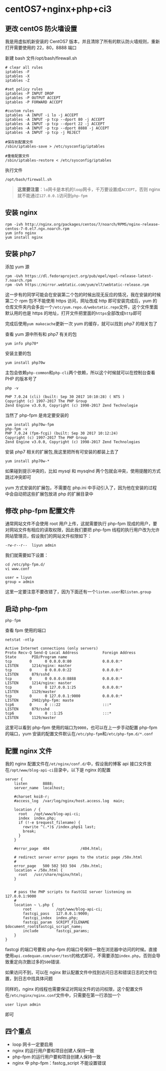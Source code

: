 # centOS7+nginx+php+ci3

## 更改 centOS 防火墙设置

我是用虚拟机新安装的 CentOS7 版本，并且清除了所有的默认防火墙规则，重新打开需要使用的 22，80，8888 端口

新建 bash 文件/opt/bash/firewall.sh

```
# clear all rules
iptables -F
iptables -X
iptables -Z

#set policy rules
iptables -P INPUT DROP
iptables -P OUTPUT ACCEPT
iptables -P FORWARD ACCEPT

#custom rules
iptables -A INPUT -i lo -j ACCEPT
iptables -A INPUT -p tcp --dport 80 -j ACCEPT
iptables -A INPUT -p tcp --dport 22 -j ACCEPT
iptables -A INPUT -p tcp --dport 8888 -j ACCEPT
iptables -A INPUT -p tcp -j REJECT

#保存到配置文件
/sbin/iptables-save > /etc/sysconfig/iptables

#重载配置文件
/sbin/iptables-restore < /etc/sysconfig/iptables
```

执行文件

```
/opt/bash/firewall.sh
```

> **这里要注意**：`lo`网卡是本机的`loop`网卡，千万要设置成`ACCEPT`，否则 nginx 就不能通过`127.0.0.1`访问到`php-fpm`

## 安装 nginx

```
rpm -ivh http://nginx.org/packages/centos/7/noarch/RPMS/nginx-release-centos-7-0.el7.ngx.noarch.rpm
yum info nginx
yum install nginx
```

## 安装 php7

添加 yum 源

```
rpm -Uvh https://dl.fedoraproject.org/pub/epel/epel-release-latest-7.noarch.rpm
rpm -Uvh https://mirror.webtatic.com/yum/el7/webtatic-release.rpm
```

这一步有的同学可能会在安装第二个包的时候出现无反应的情况，我在安装的时候第二个 rpm 包不不能使用 https 访问，网址改成 http 即可安装完成后，yum 的仓库文件夹内会多出一个`/etc/yum.repo.d/webstatic.repo`文件，这个文件里面默认用的也是 https 的地址，打开文件把里面的`https`全部改成`http`即可

完成后使用`yum makecache`更新一次 yum 的缓存，就可以找到 php7 的相关包了

查看 yum 源中所有和 php7 有关的包

```
yum info php70*
```

安装主要的包

```
yum install php70w
```

主包会依赖`php-common`和`php-cli`两个依赖，所以这个时候就可以在控制台查看 PHP 的版本号了

```
php -v

PHP 7.0.24 (cli) (built: Sep 30 2017 10:10:28) ( NTS )
Copyright (c) 1997-2017 The PHP Group
Zend Engine v3.0.0, Copyright (c) 1998-2017 Zend Technologie
```

当然了 php-fpm 是肯定要安装的

```
yum install php70w-fpm
php-fpm -v
PHP 7.0.24 (fpm-fcgi) (built: Sep 30 2017 10:12:24)
Copyright (c) 1997-2017 The PHP Group
Zend Engine v3.0.0, Copyright (c) 1998-2017 Zend Technologies
```

安装 php7 相关的扩展包,我这里把所有可安装的都装上去了

```
yum install php70w-*
```

如果碰到提示冲突的，比如 mysql 和 mysqlnd 两个包就会冲突，使用提醒的方式跳过冲突即可

yum 方式安装的扩展包，不需要在 php.ini 中手动引入了，因为他在安装的过程中会自动把这些扩展包放进 php 的扩展目录中

## 修改 php-fpm 配置文件

通常网站文件不会使用 root 用户上传，这就需要执行 php-fpm 现成的用户，要对网站文件有相应的读取权限，因此我们要把 php-fpm 线程的执行用户改为允许网站管理员，假设我们的网站文件权限如下：

```
-rw-r--r--  liyun admin
```

我们就需要如下设置：

```
cd /etc/php-fpm.d/
vi www.conf

user = liyun
group = admin
```

这里一定要注意不要改错了，因为下面还有一个`listen.user`和`listen.group`

## 启动 php-fpm

```
php-fpm
```

查看 fpm 使用的端口

```
netstat -ntlp

Active Internet connections (only servers)
Proto Recv-Q Send-Q Local Address           Foreign Address         State       PID/Program name
tcp        0      0 0.0.0.0:80              0.0.0.0:*               LISTEN      1214/nginx: master  
tcp        0      0 0.0.0.0:22              0.0.0.0:*               LISTEN      879/sshd
tcp        0      0 0.0.0.0:8888            0.0.0.0:*               LISTEN      1214/nginx: master  
tcp        0      0 127.0.0.1:25            0.0.0.0:*               LISTEN      1129/master
tcp        0      0 127.0.0.1:9000          0.0.0.0:*               LISTEN      2902/php-fpm: maste
tcp6       0      0 :::22                   :::*                    LISTEN      879/sshd
tcp6       0      0 ::1:25                  :::*                    LISTEN      1129/master  
```

这里可以看到 php-fpm 使用的端口为`9000`，也可以在上一步手动配置 php-fpm 的端口，yum 安装的配置文件默认在`/etc/php-fpm`和`/etc/php-fpm.d/*.conf`

## 配置 nginx 文件

我的 nginx 配置文件在`/et/nginx/conf.d/`中，假设我的博客 api 接口文件放在`/opt/www/blog-api-ci`目录中，以下是 nginx 的配置

```
server {
    listen       8888;
    server_name  localhost;

    #charset koi8-r;
    #access_log  /var/log/nginx/host.access.log  main;

    location / {
      root   /opt/www/blog-api-ci;
      index  index.php;
      if (!-e $request_filename) {
        rewrite ^(.*)$ /index.php$1 last;
        break;
      }
    }

    #error_page  404              /404.html;

    # redirect server error pages to the static page /50x.html
    #
    error_page   500 502 503 504  /50x.html;
    location = /50x.html {
      root   /usr/share/nginx/html;
    }


    # pass the PHP scripts to FastCGI server listening on 127.0.0.1:9000
    #
    location ~ \.php {
        root           /opt/www/blog-api-ci;
        fastcgi_pass   127.0.0.1:9000;
        fastcgi_index  index.php;
        fastcgi_param  SCRIPT_FILENAME  $document_root$fastcgi_script_name;
        include        fastcgi_params;
    }
}
```

fastcgi 的端口号要和 php-fpm 的端口号保持一致在浏览器中访问的时候。直接使用`api.codequan.com/user/test`的格式即可，不需要添加`index.php`，否则会导致重定向次数过多的`500`错误.

如果访问不到，可以在 nginx 默认配置文件中找到访问日志和错误日志的文件位置，到日志中找具体问题

同样的，nginx 的线程也需要保证对网站文件的访问权限，这个配置文件在`/etc/nginx/nginx.conf`文件中，只需要在第一行添加一个

```
user liyun admin
```

即可

## 四个重点

* loop 网卡一定要启用
* nginx 的运行用户要和项目创建人保持一致
* php-fpm 的运行用户要和项目创建人保持一致
* nginx 中 php-fpm：fastcg_script 不能设置错误
